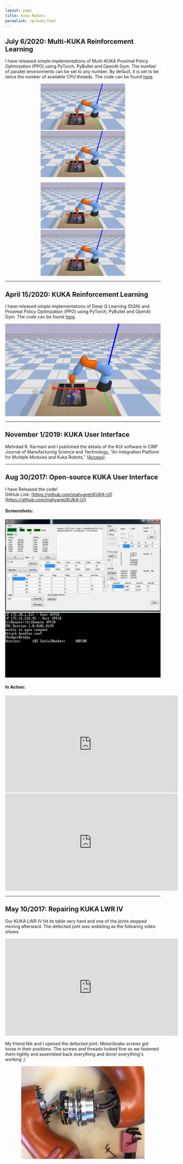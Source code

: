 ```yaml
---
layout: page
title: Kuka Robots
permalink: /p/kuka.html
---
```



July 6/2020: Multi-KUKA Reinforcement Learning
------------------------------------------
I have released simple implementations of Multi-KUKA Proximal Policy Optimization (PPO) using PyTorch, PyBullet and OpenAI Gym. The number of parallel environments can be set to any number. By default, it is set to be twice the number of available CPU threads. The code can be found [here](https://github.com/mahyaret/kuka_rl).
<p align="center">
<img src="/img/kuka/kuka.gif" height="150">
<img src="/img/kuka/kuka.gif" height="150">
</p>
<p align="center">
<img src="/img/kuka/kuka.gif" height="150">
<img src="/img/kuka/kuka.gif" height="150">
</p>


* * *

April 15/2020: KUKA Reinforcement Learning
------------------------------------------
I have released simple implementations of Deep Q Learning (DQN) and Proximal Policy Optimization (PPO) using PyTorch, PyBullet and OpenAI Gym. The code can be found [here](https://github.com/mahyaret/kuka_rl).
<p align="center">
<img src="/img/kuka/kuka.gif" height="300">
</p>


* * *

November 1/2019: KUKA User Interface
------------------------------

Mehrdad R. Kermani and I published the details of the KUI software in CIRP Journal of Manufacturing Science and Technology, "An Integration Platform for Multiple Modules and Kuka Robots,"  ([Access](https://www.sciencedirect.com/science/article/abs/pii/S1755581719300355)). 

* * *

Aug 30/2017: Open-source KUKA User Interface
--------------------------------------------

I have Released the code!  
GitHub Link: [https://github.com/mahyaret/KUKA-UI](https://github.com/mahyaret/KUKA-UI)  

#### Screenshots:

<p align="center">
<img src="/img/kuka/guiScreenShot.png" height="300">
<img src="/img/kuka/cmdScreenShot.png" height="210">
</p>

  

#### In Action:

  <div style="text-align: center;">
<iframe allowfullscreen="allowfullscreen" frameborder="0" height="315" src="https://www.youtube.com/embed/2uZ6xMaOPbs" width="560"></iframe> <iframe allowfullscreen="allowfullscreen" frameborder="0" height="315" src="https://www.youtube.com/embed/vEYGTlQS7Z0" width="560"></iframe></div>

* * *

May 10/2017: Repairing KUKA LWR IV
----------------------------------

Our KUKA LWR IV hit its table very hard and one of the joints stopped moving afterward. The defected joint was wobbling as the following video shows:

  
<div style="text-align: center;">
<iframe allowfullscreen="allowfullscreen" frameborder="0" height="315" src="https://www.youtube.com/embed/JxRSM5okypc" width="560"></iframe></div>

  
My friend Nik and I opened the defected joint. Motor/brake screws got loose in their positions. The screws and threads looked fine so we fastened them tightly and assembled back everything and done! everything's working ;)

<p align="center">
<img src="/img/kuka/IMG_7376.jpg" height="300">
</p>  
